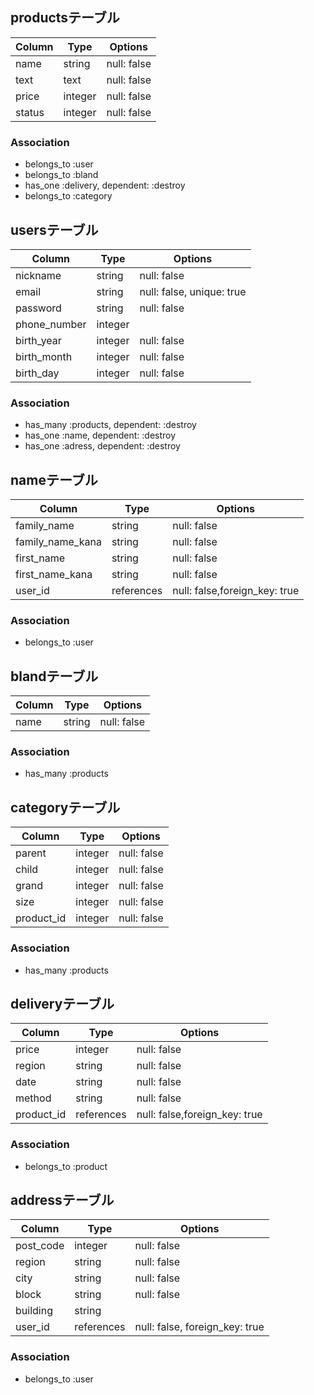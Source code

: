 ## productsテーブル
|Column|Type|Options|
|------|----|-------|
|name|string|null: false|
|text|text|null: false|
|price|integer|null: false|
|status|integer|null: false|
### Association
- belongs_to :user
- belongs_to :bland
- has_one :delivery, dependent: :destroy
- belongs_to :category

## usersテーブル
|Column|Type|Options|
|------|----|-------|
|nickname|string|null: false|
|email|string|null: false, unique: true|
|password|string|null: false|
|phone_number|integer|
|birth_year|integer|null: false|
|birth_month|integer|null: false|
|birth_day|integer|null: false|
### Association
- has_many :products, dependent: :destroy
- has_one :name, dependent: :destroy
- has_one :adress, dependent: :destroy

## nameテーブル
|Column|Type|Options|
|------|----|-------|
|family_name|string|null: false|
|family_name_kana|string|null: false|
|first_name|string|null: false|
|first_name_kana|string|null: false|
|user_id|references|null: false,foreign_key: true|
### Association
- belongs_to :user

## blandテーブル
|Column|Type|Options|
|------|----|-------|
|name|string|null: false|
### Association
- has_many :products

## categoryテーブル
|Column|Type|Options|
|------|----|-------|
|parent|integer|null: false|
|child|integer|null: false|
|grand|integer|null: false|
|size|integer|null: false|
|product_id|integer|null: false|
### Association
- has_many :products

## deliveryテーブル
|Column|Type|Options|
|------|----|-------|
|price|integer|null: false|
|region|string|null: false|
|date|string|null: false|
|method|string|null: false|
|product_id|references|null: false,foreign_key: true|
### Association
- belongs_to :product

## addressテーブル
|Column|Type|Options|
|------|----|-------|
|post_code|integer|null: false|
|region|string|null: false|
|city|string|null: false|
|block|string|null: false|
|building|string|
|user_id|references|null: false, foreign_key: true|
### Association
- belongs_to :user
